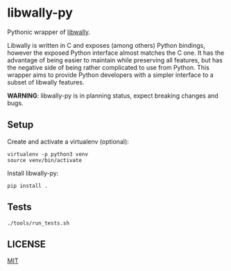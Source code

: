 # libwally-py
Pythonic wrapper of [libwally](https://github.com/ElementsProject/libwally-core).

Libwally is written in C and exposes (among others) Python bindings, however
the exposed Python interface almost matches the C one. It has the advantage of
being easier to maintain while preserving all features, but has the negative
side of being rather complicated to use from Python. This wrapper aims to
provide Python developers with a simpler interface to a subset of libwally
features.

**WARNING**: libwally-py is in planning status, expect breaking changes and
bugs.

## Setup

Create and activate a virtualenv (optional):

    virtualenv -p python3 venv
    source venv/bin/activate

Install libwally-py:

    pip install .

## Tests

    ./tools/run_tests.sh

## LICENSE

[MIT](LICENSE)
